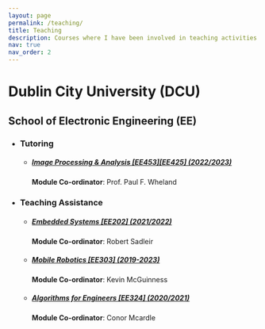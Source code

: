 ```yaml
---
layout: page
permalink: /teaching/
title: Teaching
description: Courses where I have been involved in teaching activities.
nav: true
nav_order: 2
---
```

<H1> Dublin City University (DCU)</H1>
<H2> School of Electronic Engineering (EE)</H2>
<ul>
<li><H3> Tutoring </H3></li>
<ul>
<li><H5><a href='https://www101.dcu.ie/registry/module_contents_archive_years_plus.php?subcode=EE453&function=2&module_archive_year=2023'>Image Processing & Analysis [EE453][EE425] (2022/2023)</a></H5></li>
<strong>Module Co-ordinator</strong>: Prof. Paul F. Wheland

</ul>
<li><H3>Teaching Assistance</H3></li>
<ul>
    <li><H5><a href='https://www101.dcu.ie/registry/module_contents_no_mod.php?function=2&subcode=EE202'>Embedded Systems [EE202] (2021/2022)</a></H5></li>
    <strong>Module Co-ordinator</strong>: Robert Sadleir
    <li><H5><a href='https://www101.dcu.ie/registry/module_contents_archive_years.php?function=2&subcode=EE303'>Mobile Robotics [EE303] (2019-2023)</a></H5></li>
    <strong>Module Co-ordinator</strong>: Kevin McGuinness
    <li><H5><a href='https://www101.dcu.ie/registry/module_contents_no_mod.php?function=2&subcode=EE324'>Algorithms for Engineers [EE324] (2020/2021)</a></H5></li>
    <strong>Module Co-ordinator</strong>: Conor Mcardle
</ul>
</ul>

